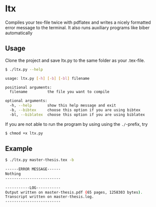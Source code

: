 # ltx
Compiles your tex-file twice with pdflatex and writes a nicely formatted error message to the terminal. It also runs auxiliary programs like biber automatically 

Usage
-----

Clone the project and save ltx.py to the same folder as your .tex-file.

```bash
$ ./ltx.py --help

usage: ltx.py [-h] [-b] [-bl] filename

positional arguments:
  filename         the file you want to compile

optional arguments:
  -h, --help       show this help message and exit
  -b, --bibtex     choose this option if you are using bibtex
  -bl, --biblatex  choose this option if you are using biblatex
```

If you are not able to run the program by using using the `./`-prefix, try

```bash
$ chmod +x ltx.py
```

Example
-------

```bash
$ ./ltx.py master-thesis.tex -b
 
------ERROR MESSAGE------
Nothing
-------------------------
 
-----------LOG-----------
Output written on master-thesis.pdf (65 pages, 1258303 bytes).
Transcript written on master-thesis.log.
-------------------------

```
